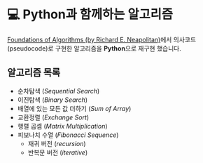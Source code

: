 # 💻 Python과 함께하는 알고리즘
[Foundations of Algorithms (by Richard E. Neapolitan)](https://www.amazon.com/Foundations-Algorithms-Richard-Neapolitan/dp/1284049191)에서 의사코드 (pseudocode)로 구현한 알고리즘을 **Python**으로 재구현 했습니다.

## 알고리즘 목록
- 순차탐색 (_Sequential Search_)
- 이진탐색 (_Binary Search_)
- 배열에 있는 모든 값 더하기 (_Sum of Array_)
- 교환정렬 (_Exchange Sort_)
- 행렬 곱셈 (_Matrix Multiplication_)
- 피보나치 수열 (_Fibonacci Sequence_)
  - 재귀 버전 (_recursion_)
  - 반복문 버전 (_iterative_)
